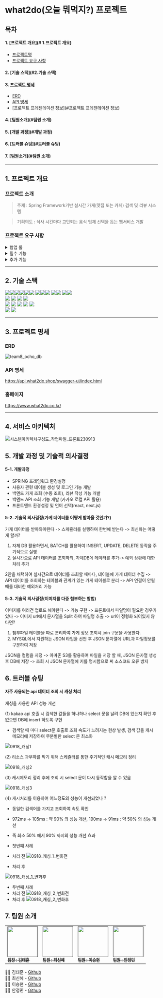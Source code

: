 # what2do(오늘 뭐먹지?) 프로젝트 

## 목차
#### 1. [프로젝트 개요](# 1.프로젝트 개요)
* [프로젝트명](#프로젝트명)
* [프로젝트 요구 사항](#프로젝트-요구-사항)
#### 2. [기술 스택](#2.기술 스택)
#### 3. [프로젝트 명세](#프로젝트-명세)
* [ERD](#erd)
* [API 명세](#api-명세)
* [프로젝트 프레젠테이션 정보](#프로젝트 프레젠테이션 정보)
#### 4. [팀원소개](#팀원 소개)
#### 5. [개발 과정](#개발 과정)
#### 6. [트러블 슈팅](#트러블 슈팅)
#### 7. [팀원소개](#팀원 소개)

---

## 1. 프로젝트 개요
### 프로젝트 소개
> 주제 : Spring Framework기반 실시간 가게(맛집 또는 카페) 검색 및 리뷰 시스템

> 기획의도 : 식사 시간마다 고민되는 음식 업체 선택을 돕는 웹서비스 개발

### 프로젝트 요구 사항

<details>
<summary>협업 룰</summary>

#### 코드 컨벤션
* 소스코드 작성
  - API Mapping 경로 작성 시 단수형이 아니라 복수형
  - entity table 명은 단수로! DB 컬럼명은 스네이크 스타일
  - 커밋 메시지 형식 [기능 종류] 적용 내용

#### 깃허브를 통한 협업
* 브랜치명 규칙 : 기능 종류/이슈 번호/기능 설명 
* 소스 코드 push 전에 코드 자동 정렬, 사용하지않는 import 문 제거 
* 소스 코드 머지 전에 소스코드 리뷰를 생활화, 누구나 소스코드 변경 요청을 할 수 있음
* 소스코드 머지 후 불필요 브랜치 제거 
</details>

<details>
<summary>필수 기능</summary>

#### 필수 기능 1
* 다음 로컬 API 호출 
* 다음 맛집 또는 카페 정보를 실시간 조회 
* 키워드, 카테고리 검색 지원 

#### 필수 기능 2
* 리뷰 및 댓글 기능
* 카카오 지도 api 활용하여 지역 표시 
* 마이페이지 
* 회원 정보 관리 

</details>

<details>
<summary>추가 기능</summary>

#### 추가 기능 1
* 이미지 업로드 스케쥴링 
* 정해진 시간에 다수의 이미지를 s3에 업로드 

#### 추가 기능 2
* 사용자 관리 기능 (백오피스)
* 가게 이미지 관리 기능 (백오피스)

</details>

---

## 2. 기술 스택

<img src="https://img.shields.io/badge/java-007396?style=for-the-badge&logo=OpenJDK&logoColor=white"><img src="https://img.shields.io/badge/spring-6DB33F?style=for-the-badge&logo=spring&logoColor=white"><img src="https://img.shields.io/badge/Spring Boot-6DB33F?style=for-the-badge&logo=springboot&logoColor=white"><img src="https://img.shields.io/badge/Spring Security-6DB33F?style=for-the-badge&logo=springsecurity&logoColor=white"><img src="https://img.shields.io/badge/Spring Data JPA-6DB33F?style=for-the-badge&logo=&logoColor=white"><img src="https://img.shields.io/badge/gradle-02303A?style=for-the-badge&logo=gradle&logoColor=white">
<img src="https://img.shields.io/badge/mysql-4479A1?style=for-the-badge&logo=mysql&logoColor=white"><img src="https://img.shields.io/badge/JWT-000000?style=for-the-badge&logo=jsonwebtokens&logoColor=white"><img src="https://img.shields.io/badge/Redis-DC382D?style=for-the-badge&logo=redis&logoColor=white">
<img src="https://img.shields.io/badge/Query DSL-0769AD?style=for-the-badge&logo=&logoColor=white"><img src="https://img.shields.io/badge/Hibernate-59666C?style=for-the-badge&logo=hibernate&logoColor=white">
<img src="https://img.shields.io/badge/JUnit5-25A162?style=for-the-badge&logo=junit5&logoColor=white"><img src="https://img.shields.io/badge/Hibernate-59666C?style=for-the-badge&logo=hibernate&logoColor=white">
<br>
<img src="https://img.shields.io/badge/REACT-E34F26?style=for-the-badge&logo=React&logoColor=white">
<img src="https://img.shields.io/badge/TAILWINDCSS-06B6D4?style=for-the-badge&logo=tailwindcss&logoColor=white">
<img src="https://img.shields.io/badge/Typescript-3178C6?style=for-the-badge&logo=typescript&logoColor=white">
<img src="https://img.shields.io/badge/Axios-0054FF?style=for-the-badge&logo=axios&logoColor=white">
<br>
<img src="https://img.shields.io/badge/IntelliJ IDEA-000000?style=for-the-badge&logo=IntelliJ IDEA&logoColor=white">
<img src="https://img.shields.io/badge/github-181717?style=for-the-badge&logo=github&logoColor=white">
<img src="https://img.shields.io/badge/git-F05032?style=for-the-badge&logo=git&logoColor=white">
<img src="https://img.shields.io/badge/Docker-2496ED?style=for-the-badge&logo=docker&logoColor=white">
<img src="https://img.shields.io/badge/GithubAction-2088FF?style=for-the-badge&logo=githubactions&logoColor=black">
<br>
<img src="https://img.shields.io/badge/Slack-4A154B?style=for-the-badge&logo=Slack&logoColor=white">
<img src="https://img.shields.io/badge/Postman-FF6C37?style=for-the-badge&logo=postman&logoColor=white">

---

## 3. 프로젝트 명세

### ERD
![team8_ocho_db](https://github.com/ochoWhat2do/what2do/assets/42510512/88fc14e9-5931-46fd-87e6-4c7129a39d39)


### API 명세

https://api.what2do.shop/swagger-ui/index.html

### 홈페이지

https://www.what2do.co.kr/

---

## 4. 서비스 아키텍처

![시스템아키텍처구성도_작업파일_프론트230913](https://github.com/ochoWhat2do/what2do/assets/42510512/bcef6364-25c8-4186-abb1-bf68604491e1)

## 5. 개발 과정 및 기술적 의사결정

#### 5-1. 개발과정 

- SPRING 프레임워크 환경설정
- 사용자 관련 테이블 생성 및 로그인 기능 개발
- 백엔드 가게 조회 (수동 조회), 리뷰 작성 기능 개발
- 백엔드 API 조회 기능 개발 (카카오 로컬 API 활용)
- 프론트엔드 환경설정 및 언어 선택(react, next.js)



#### 5-2. 기술적 의사결정(가게 데이터를 어떻게 받아올 것인가?) 

가게 데이터를 받아와야한다 -> 스케쥴러를 실행하여 한번에 받는다
-> 최신화는 어떻게 할까?

1. 자체 DB 활용하면서, BATCH를 활용하여 INSERT, UPDATE, DELETE 동작을 주기적으로 실행
2. 실시간으로 API 데이터를 조회하되,  자체DB에 데이터를 추가-> 예외 상황에 대한 처리 추가

2안을 채택하여 실시간으로 데이터를 조회할 때마다, 테이블에 가게 데이터 수집 
-> API 데이터를 조회하는 테이블과 관계가 있는 가게 테이블로 분리 
-> API 연결이 안될때를 대비한 예외처리 가능

#### 5-3. 기술적 의사결정(이미지를 다중 첨부하는 방법)

이미지를 여러건 업로드 해야한다 -> 기능 구현 -> 프론트에서 파일명이 필요한 경우가 있다 -> 이미지 url에서 문자열을 Split 하여 파일명 추출 -> url이 정형화 되어있지 않다면?

1. 첨부파일 테이블을 따로 분리하여 가게 정보 조회시 join 구문을 사용한다.
2. MYSQL에서 지원하는 JSON 타입을 선언 후 JSON 문자열에 URL과 파일정보를 구분하여 저장

JSON을 컬럼을 지정 -> 아마존 S3를 활용하여 파일을 저장 할 때,
JSON 문자열 생성 후 DB에 저장 -> 조회 시 JSON 문자열에 키를 명시함으로 써 소스코드 오류 방지

## 6. 트러블 슈팅

#### 자주 사용되는 api 데이터 조회 시 캐싱 처리

캐싱을 사용한 API 성능 개선

(1) kakao api 호출 시 검색한 값들을 하나하나 select 문을 날려 DB에 있는지 확인 후 없으면 DB에 insert 하도록 구현
- 검색할 때 마다 select문 호출로 조회 속도가 느려지는 현상 발생, 검색 값을 캐시 메모리에 저장하여 무분별한 select 문 최소화

![0918_캐싱1](https://github.com/ochoWhat2do/what2do/assets/42510512/ed700217-1ba2-445f-a7e1-2955d8edb481)


(2) 리소스 과부하를 막기 위해 스케쥴러를 통한 주기적인 캐시 메모리 정리

![0918_캐싱2](https://github.com/ochoWhat2do/what2do/assets/42510512/f99ba16f-cd0d-46d4-b7cb-83cbd4dae4f3)


(3) 캐시메모리 정리 후에 조회 시 select 문이 다시 동작함을 알 수 있음

![0918_캐싱3](https://github.com/ochoWhat2do/what2do/assets/42510512/8dfb6f1d-3df8-4a8b-b6b1-83388f6518b8)


(4) 캐시처리를 이용하여 어느정도의 성능이 개선되었나 ?
  - 동일한 검색어를 가지고 조회하여 속도 확인
  - 972ms -> 105ms : 약 90% 의 성능 개선, 190ms -> 91ms : 약 50% 의 성능 개선
  - 즉 최소 50% 에서 90% 까지의 성능 개선 효과

- 첫번째 사례 
 - 처리 전 
![0918_캐싱_1_변화전](https://github.com/ochoWhat2do/what2do/assets/42510512/f6078fe9-b59b-4cf9-8472-d1509e603222)
 
 - 처리 후 

![0918_캐싱_1_변화후](https://github.com/ochoWhat2do/what2do/assets/42510512/d60f26b1-758e-4538-8a02-887f6a91cb6d)

- 두번째 사례 
- 처리 전
  ![0918_캐싱_2_변화전](https://github.com/ochoWhat2do/what2do/assets/42510512/b167959b-afb4-4659-a471-7239b4b30f5a)
- 처리 후
  ![0918_캐싱_2_변화후](https://github.com/ochoWhat2do/what2do/assets/42510512/ccdade54-c606-48f7-9c9d-4063995a9cec)

## 7. 팀원 소개

<table>
  <tbody>
    <tr>
      <td style="align:center"><a href=""><img src="" style="width:100px;" alt=""/><br /><sub><b>팀장 : 김태훈 </b></sub></a><br /></td>
      <td style="align:center"><a href=""><img src="" style="width:100px;" alt=""/><br /><sub><b>팀원 : 최신혜 </b></sub></a><br /></td>
      <td style="align:center"><a href=""><img src="" style="width:100px;" alt=""/><br /><sub><b>팀원 : 이승현 </b></sub></a><br /></td>
      <td style="align:center"><a href=""><img src="" style="width:100px;" alt=""/><br /><sub><b>팀원 : 안정민 </b></sub></a><br /></td>
     <tr/>
  </tbody>
</table>

👨‍💻 김태훈 -  [Github](https://github.com/sxi8022)<br>
👨‍💻 최신혜 -  [Github](https://github.com/choisinhye96)<br>
👨‍💻 이승현 -  [Github](https://github.com/SH-Lee2023)<br>
👩‍💻 안정민 -  [Github](https://github.com/MI-Ryeon)<br>

